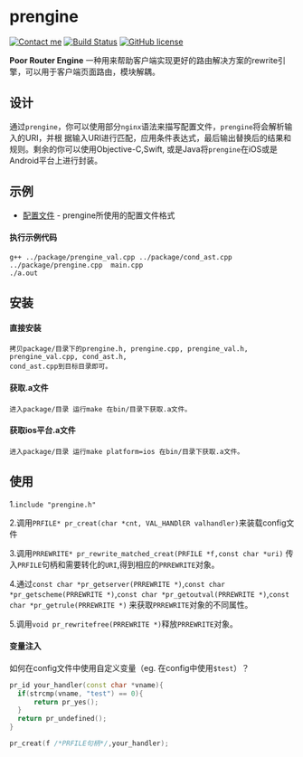 # prengine
[![Contact me](https://img.shields.io/badge/contact-me-orange.svg)](mailto:tigris.shin@gmail.com)
[![Build Status](https://travis-ci.org/shenruisi/prengine.svg?branch=master)](https://travis-ci.org/shenruisi/prengine)
[![GitHub license](https://img.shields.io/badge/license-BSD-blue.svg?style=flat)](https://github.com/shenruisi/prengine/blob/master/LICENSE)

**Poor Router Engine** 一种用来帮助客户端实现更好的路由解决方案的rewrite引擎，可以用于客户端页面路由，模块解耦。

## 设计
通过`prengine`，你可以使用部分`nginx`语法来描写配置文件，`prengine`将会解析输入的URI，并根
据输入URI进行匹配，应用条件表达式，最后输出替换后的结果和规则。剩余的你可以使用Objective-C,Swift,
或是Java将`prengine`在iOS或是Android平台上进行封装。

## 示例

* [配置文件](https://github.com/shenruisi/prengine/blob/master/sample/sample.conf) - prengine所使用的配置文件格式

#### 执行示例代码

```
g++ ../package/prengine_val.cpp ../package/cond_ast.cpp ../package/prengine.cpp  main.cpp
./a.out
```

## 安装

#### 直接安装

```
拷贝package/目录下的prengine.h, prengine.cpp, prengine_val.h, prengine_val.cpp, cond_ast.h,
cond_ast.cpp到目标目录即可。
```

#### 获取.a文件

```
进入package/目录 运行make 在bin/目录下获取.a文件。
```

#### 获取ios平台.a文件

```
进入package/目录 运行make platform=ios 在bin/目录下获取.a文件。
```

## 使用
1.`include "prengine.h"`

2.调用`PRFILE* pr_creat(char *cnt, VAL_HANDlER valhandler)`来装载config文件

3.调用`PRREWRITE* pr_rewrite_matched_creat(PRFILE *f,const char *uri)` 传入`PRFILE`句柄和需要转化的`URI`,得到相应的`PRREWRITE`对象。

4.通过`const char *pr_getserver(PRREWRITE *)`,`const char *pr_getscheme(PRREWRITE *)`,`const char *pr_getoutval(PRREWRITE *)`,`const char *pr_getrule(PRREWRITE *)`
来获取`PRREWRITE`对象的不同属性。

5.调用`void pr_rewritefree(PRREWRITE *)`释放`PRREWRITE`对象。

#### 变量注入

如何在config文件中使用自定义变量（eg. 在config中使用`$test`）？

```c++
pr_id your_handler(const char *vname){
  if(strcmp(vname, "test") == 0){
      return pr_yes();
  }
  return pr_undefined();
}

pr_creat(f /*PRFILE句柄*/,your_handler);
```

